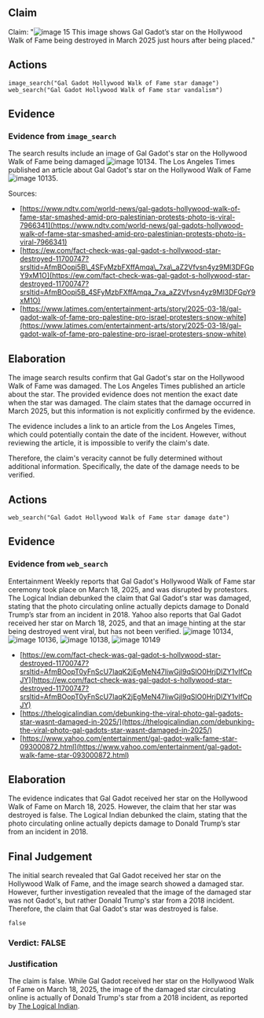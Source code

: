 ## Claim
Claim: "![image 15](media/18.jpg) This image shows Gal Gadot’s star on the Hollywood Walk of Fame being destroyed in March 2025 just hours after being placed."

## Actions
```
image_search("Gal Gadot Hollywood Walk of Fame star damage")
web_search("Gal Gadot Hollywood Walk of Fame star vandalism")
```

## Evidence
### Evidence from `image_search`
The search results include an image of Gal Gadot's star on the Hollywood Walk of Fame being damaged ![image 10134](media/2025-08-30_06-59-1756537161-953939.jpg). The Los Angeles Times published an article about Gal Gadot's star on the Hollywood Walk of Fame ![image 10135](media/2025-08-30_06-59-1756537162-507983.jpg).

Sources:
*   [https://www.ndtv.com/world-news/gal-gadots-hollywood-walk-of-fame-star-smashed-amid-pro-palestinian-protests-photo-is-viral-7966341](https://www.ndtv.com/world-news/gal-gadots-hollywood-walk-of-fame-star-smashed-amid-pro-palestinian-protests-photo-is-viral-7966341)
*   [https://ew.com/fact-check-was-gal-gadot-s-hollywood-star-destroyed-11700747?srsltid=AfmBOopi5B\_4SFyMzbFXffAmqa\_7xa\_aZ2Vfvsn4yz9Ml3DFGpY9xM1O](https://ew.com/fact-check-was-gal-gadot-s-hollywood-star-destroyed-11700747?srsltid=AfmBOopi5B_4SFyMzbFXffAmqa_7xa_aZ2Vfvsn4yz9Ml3DFGpY9xM1O)
*   [https://www.latimes.com/entertainment-arts/story/2025-03-18/gal-gadot-walk-of-fame-pro-palestine-pro-israel-protesters-snow-white](https://www.latimes.com/entertainment-arts/story/2025-03-18/gal-gadot-walk-of-fame-pro-palestine-pro-israel-protesters-snow-white)


## Elaboration
The image search results confirm that Gal Gadot's star on the Hollywood Walk of Fame was damaged. The Los Angeles Times published an article about the star. The provided evidence does not mention the exact date when the star was damaged. The claim states that the damage occurred in March 2025, but this information is not explicitly confirmed by the evidence.

The evidence includes a link to an article from the Los Angeles Times, which could potentially contain the date of the incident. However, without reviewing the article, it is impossible to verify the claim's date.

Therefore, the claim's veracity cannot be fully determined without additional information. Specifically, the date of the damage needs to be verified.


## Actions
```
web_search("Gal Gadot Hollywood Walk of Fame star damage date")
```

## Evidence
### Evidence from `web_search`
Entertainment Weekly reports that Gal Gadot's Hollywood Walk of Fame star ceremony took place on March 18, 2025, and was disrupted by protestors. The Logical Indian debunked the claim that Gal Gadot's star was damaged, stating that the photo circulating online actually depicts damage to Donald Trump’s star from an incident in 2018. Yahoo also reports that Gal Gadot received her star on March 18, 2025, and that an image hinting at the star being destroyed went viral, but has not been verified. ![image 10134](media/2025-08-30_06-59-1756537161-953939.jpg), ![image 10136](media/2025-08-30_06-59-1756537190-779029.jpg), ![image 10138](media/2025-08-30_06-59-1756537197-641368.jpg), ![image 10149](media/2025-08-30_07-00-1756537215-450721.jpg)

*   [https://ew.com/fact-check-was-gal-gadot-s-hollywood-star-destroyed-11700747?srsltid=AfmBOopT0yFnScU7IaqK2jEgMeN47liwGjl9qSlO0HrjDlZY1vIfCpJY](https://ew.com/fact-check-was-gal-gadot-s-hollywood-star-destroyed-11700747?srsltid=AfmBOopT0yFnScU7IaqK2jEgMeN47liwGjl9qSlO0HrjDlZY1vIfCpJY)
*   [https://thelogicalindian.com/debunking-the-viral-photo-gal-gadots-star-wasnt-damaged-in-2025/](https://thelogicalindian.com/debunking-the-viral-photo-gal-gadots-star-wasnt-damaged-in-2025/)
*   [https://www.yahoo.com/entertainment/gal-gadot-walk-fame-star-093000872.html](https://www.yahoo.com/entertainment/gal-gadot-walk-fame-star-093000872.html)


## Elaboration
The evidence indicates that Gal Gadot received her star on the Hollywood Walk of Fame on March 18, 2025. However, the claim that her star was destroyed is false. The Logical Indian debunked the claim, stating that the photo circulating online actually depicts damage to Donald Trump’s star from an incident in 2018.


## Final Judgement
The initial search revealed that Gal Gadot received her star on the Hollywood Walk of Fame, and the image search showed a damaged star. However, further investigation revealed that the image of the damaged star was not Gadot's, but rather Donald Trump's star from a 2018 incident. Therefore, the claim that Gal Gadot's star was destroyed is false.

`false`

### Verdict: FALSE

### Justification
The claim is false. While Gal Gadot received her star on the Hollywood Walk of Fame on March 18, 2025, the image of the damaged star circulating online is actually of Donald Trump's star from a 2018 incident, as reported by [The Logical Indian](https://thelogicalindian.com/debunking-the-viral-photo-gal-gadots-star-wasnt-damaged-in-2025/).

